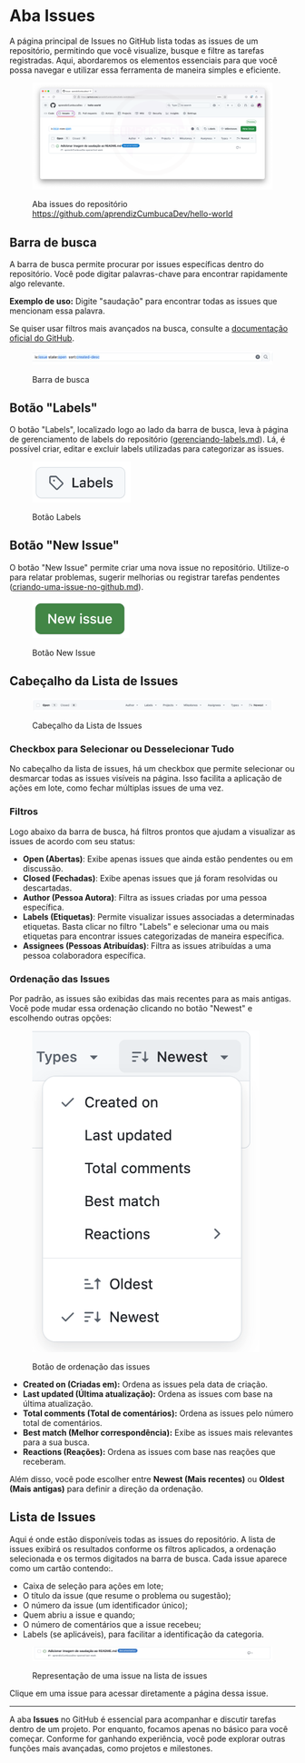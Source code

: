 # Aba Issues

A página principal de Issues no GitHub lista todas as issues de um repositório, permitindo que você visualize, busque e filtre as tarefas registradas. Aqui, abordaremos os elementos essenciais para que você possa navegar e utilizar essa ferramenta de maneira simples e eficiente.

<figure><img src="../.gitbook/assets/49_ Aba Issues com issue.png" alt=""><figcaption><p>Aba issues do repositório <a href="https://github.com/aprendizCumbucaDev/hello-world">https://github.com/aprendizCumbucaDev/hello-world</a></p></figcaption></figure>

## Barra de busca

A barra de busca permite procurar por issues específicas dentro do repositório. Você pode digitar palavras-chave para encontrar rapidamente algo relevante.

**Exemplo de uso:** Digite "saudação" para encontrar todas as issues que mencionam essa palavra.

Se quiser usar filtros mais avançados na busca, consulte a [documentação oficial do GitHub](https://docs.github.com/pt/issues/tracking-your-work-with-issues/filtering-and-searching-issues-and-pull-requests).

<figure><img src="../.gitbook/assets/image (84).png" alt=""><figcaption><p>Barra de busca</p></figcaption></figure>

## Botão "Labels"

O botão "Labels", localizado logo ao lado da barra de busca, leva à página de gerenciamento de labels do repositório ([gerenciando-labels.md](labels/gerenciando-labels.md "mention")). Lá, é possível criar, editar e excluir labels utilizadas para categorizar as issues.

<figure><img src="../.gitbook/assets/image (85).png" alt="" width="174"><figcaption><p>Botão Labels</p></figcaption></figure>

## Botão "New Issue"

O botão "New Issue" permite criar uma nova issue no repositório. Utilize-o para relatar problemas, sugerir melhorias ou registrar tarefas pendentes ([criando-uma-issue-no-github.md](criando-uma-issue-no-github.md "mention")).&#x20;

<figure><img src="../.gitbook/assets/image (86).png" alt="" width="171"><figcaption><p>Botão New Issue</p></figcaption></figure>

## Cabeçalho da Lista de Issues

<figure><img src="../.gitbook/assets/image (87).png" alt=""><figcaption><p>Cabeçalho da Lista de Issues</p></figcaption></figure>

### Checkbox para Selecionar ou Desselecionar Tudo

No cabeçalho da lista de issues, há um checkbox que permite selecionar ou desmarcar todas as issues visíveis na página. Isso facilita a aplicação de ações em lote, como fechar múltiplas issues de uma vez.

### Filtros

Logo abaixo da barra de busca, há filtros prontos que ajudam a visualizar as issues de acordo com seu status:

* **Open (Abertas)**: Exibe apenas issues que ainda estão pendentes ou em discussão.
* **Closed (Fechadas)**: Exibe apenas issues que já foram resolvidas ou descartadas.
* **Author (Pessoa Autora)**: Filtra as issues criadas por uma pessoa específica.
* **Labels (Etiquetas)**: Permite visualizar issues associadas a determinadas etiquetas. Basta clicar no filtro "Labels" e selecionar uma ou mais etiquetas para encontrar issues categorizadas de maneira específica.
* **Assignees (Pessoas Atribuídas)**: Filtra as issues atribuídas a uma pessoa colaboradora específica.

### Ordenação das Issues

Por padrão, as issues são exibidas das mais recentes para as mais antigas. Você pode mudar essa ordenação clicando no botão "Newest" e escolhendo outras opções:

<figure><img src="../.gitbook/assets/image (88).png" alt=""><figcaption><p>Botão de ordenação das issues</p></figcaption></figure>

* **Created on (Criadas em):** Ordena as issues pela data de criação.
* **Last updated (Última atualização):** Ordena as issues com base na última atualização.
* **Total comments (Total de comentários):** Ordena as issues pelo número total de comentários.
* **Best match (Melhor correspondência):** Exibe as issues mais relevantes para a sua busca.
* **Reactions (Reações):** Ordena as issues com base nas reações que receberam.

Além disso, você pode escolher entre **Newest (Mais recentes)** ou **Oldest (Mais antigas)** para definir a direção da ordenação.

## Lista de Issues

Aqui é onde estão disponíveis todas as issues do repositório. A lista de issues exibirá os resultados conforme os filtros aplicados, a ordenação selecionada e os termos digitados na barra de busca. Cada issue aparece como um cartão contendo:.

* Caixa de seleção para ações em lote;
* O título da issue (que resume o problema ou sugestão);
* O número da issue (um identificador único);
* Quem abriu a issue e quando;
* O número de comentários que a issue recebeu;
* Labels (se aplicáveis), para facilitar a identificação da categoria.

<figure><img src="../.gitbook/assets/image (89).png" alt=""><figcaption><p>Representação de uma issue na lista de issues</p></figcaption></figure>

Clique em uma issue para acessar diretamente a página dessa issue.

***

A aba **Issues** no GitHub é essencial para acompanhar e discutir tarefas dentro de um projeto. Por enquanto, focamos apenas no básico para você começar. Conforme for ganhando experiência, você pode explorar outras funções mais avançadas, como projetos e milestones.
